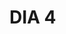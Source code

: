 # DIA 4
<!-- 
Html semantico, veio para melhorar a acessabilidade, legibilidade e padronização dos códigos.
Exemplo ao inves de criar uma div para rodapé, seria utilizando o <footer> assim qualquer programador saberá que aquilo se trata de um rodapé

A ideia não é alterar a estrutura e sim o código, ou seja alterar o HTML e não o CSS

-->
